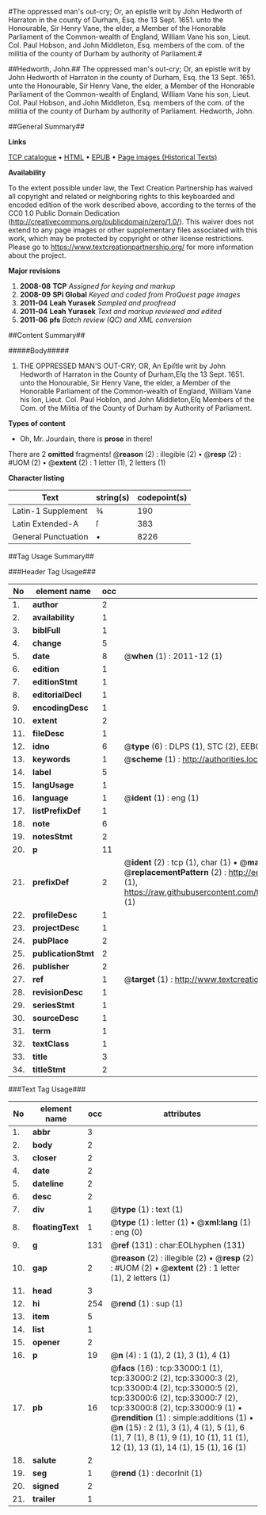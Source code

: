 #The oppressed man's out-cry; Or, an epistle writ by John Hedworth of Harraton in the county of Durham, Esq. the 13 Sept. 1651. unto the Honourable, Sir Henry Vane, the elder, a Member of the Honorable Parliament of the Common-wealth of England, William Vane his son, Lieut. Col. Paul Hobson, and John Middleton, Esq. members of the com. of the militia of the county of Durham by authority of Parliament.#

##Hedworth, John.##
The oppressed man's out-cry; Or, an epistle writ by John Hedworth of Harraton in the county of Durham, Esq. the 13 Sept. 1651. unto the Honourable, Sir Henry Vane, the elder, a Member of the Honorable Parliament of the Common-wealth of England, William Vane his son, Lieut. Col. Paul Hobson, and John Middleton, Esq. members of the com. of the militia of the county of Durham by authority of Parliament.
Hedworth, John.

##General Summary##

**Links**

[TCP catalogue](http://www.ota.ox.ac.uk/tcp/)  • 
[HTML](http://tei.it.ox.ac.uk/tcp/Texts-HTML/free/A43/A43236.html)  • 
[EPUB](http://tei.it.ox.ac.uk/tcp/Texts-EPUB/free/A43/A43236.epub) • 
[Page images (Historical Texts)](https://historicaltexts.jisc.ac.uk/eebo-99828570e)

**Availability**

To the extent possible under law, the Text Creation Partnership has waived all copyright and related or neighboring rights to this keyboarded and encoded edition of the work described above, according to the terms of the CC0 1.0 Public Domain Dedication (http://creativecommons.org/publicdomain/zero/1.0/). This waiver does not extend to any page images or other supplementary files associated with this work, which may be protected by copyright or other license restrictions. Please go to https://www.textcreationpartnership.org/ for more information about the project.

**Major revisions**

1. __2008-08__ __TCP__ *Assigned for keying and markup*
1. __2008-09__ __SPi Global__ *Keyed and coded from ProQuest page images*
1. __2011-04__ __Leah Yurasek__ *Sampled and proofread*
1. __2011-04__ __Leah Yurasek__ *Text and markup reviewed and edited*
1. __2011-06__ __pfs__ *Batch review (QC) and XML conversion*

##Content Summary##

#####Body#####

1. THE OPPRESSED MAN'S OUT-CRY; OR, An Epiſtle writ by John Hedworth of Harraton in the County of Durham,Eſq the 13 Sept. 1651. unto the Honourable, Sir Henry Vane, the elder, a Member of the Honorable Parliament of the Common-wealth of England, William Vane his ſon, Lieut. Col. Paul Hobſon, and John Middleton,Eſq Members of the Com. of the Militia of the County of Durham by Authority of Parliament.

**Types of content**

  * Oh, Mr. Jourdain, there is **prose** in there!

There are 2 **omitted** fragments! 
 @__reason__ (2) : illegible (2)  •  @__resp__ (2) : #UOM (2)  •  @__extent__ (2) : 1 letter (1), 2 letters (1)

**Character listing**


|Text|string(s)|codepoint(s)|
|---|---|---|
|Latin-1 Supplement|¾|190|
|Latin Extended-A|ſ|383|
|General Punctuation|•|8226|

##Tag Usage Summary##

###Header Tag Usage###

|No|element name|occ|attributes|
|---|---|---|---|
|1.|__author__|2||
|2.|__availability__|1||
|3.|__biblFull__|1||
|4.|__change__|5||
|5.|__date__|8| @__when__ (1) : 2011-12 (1)|
|6.|__edition__|1||
|7.|__editionStmt__|1||
|8.|__editorialDecl__|1||
|9.|__encodingDesc__|1||
|10.|__extent__|2||
|11.|__fileDesc__|1||
|12.|__idno__|6| @__type__ (6) : DLPS (1), STC (2), EEBO-CITATION (1), PROQUEST (1), VID (1)|
|13.|__keywords__|1| @__scheme__ (1) : http://authorities.loc.gov/ (1)|
|14.|__label__|5||
|15.|__langUsage__|1||
|16.|__language__|1| @__ident__ (1) : eng (1)|
|17.|__listPrefixDef__|1||
|18.|__note__|6||
|19.|__notesStmt__|2||
|20.|__p__|11||
|21.|__prefixDef__|2| @__ident__ (2) : tcp (1), char (1)  •  @__matchPattern__ (2) : ([0-9\-]+):([0-9IVX]+) (1), (.+) (1)  •  @__replacementPattern__ (2) : http://eebo.chadwyck.com/downloadtiff?vid=$1&page=$2 (1), https://raw.githubusercontent.com/textcreationpartnership/Texts/master/tcpchars.xml#$1 (1)|
|22.|__profileDesc__|1||
|23.|__projectDesc__|1||
|24.|__pubPlace__|2||
|25.|__publicationStmt__|2||
|26.|__publisher__|2||
|27.|__ref__|1| @__target__ (1) : http://www.textcreationpartnership.org/docs/. (1)|
|28.|__revisionDesc__|1||
|29.|__seriesStmt__|1||
|30.|__sourceDesc__|1||
|31.|__term__|1||
|32.|__textClass__|1||
|33.|__title__|3||
|34.|__titleStmt__|2||


###Text Tag Usage###

|No|element name|occ|attributes|
|---|---|---|---|
|1.|__abbr__|3||
|2.|__body__|2||
|3.|__closer__|2||
|4.|__date__|2||
|5.|__dateline__|2||
|6.|__desc__|2||
|7.|__div__|1| @__type__ (1) : text (1)|
|8.|__floatingText__|1| @__type__ (1) : letter (1)  •  @__xml:lang__ (1) : eng (0)|
|9.|__g__|131| @__ref__ (131) : char:EOLhyphen (131)|
|10.|__gap__|2| @__reason__ (2) : illegible (2)  •  @__resp__ (2) : #UOM (2)  •  @__extent__ (2) : 1 letter (1), 2 letters (1)|
|11.|__head__|3||
|12.|__hi__|254| @__rend__ (1) : sup (1)|
|13.|__item__|5||
|14.|__list__|1||
|15.|__opener__|2||
|16.|__p__|19| @__n__ (4) : 1 (1), 2 (1), 3 (1), 4 (1)|
|17.|__pb__|16| @__facs__ (16) : tcp:33000:1 (1), tcp:33000:2 (2), tcp:33000:3 (2), tcp:33000:4 (2), tcp:33000:5 (2), tcp:33000:6 (2), tcp:33000:7 (2), tcp:33000:8 (2), tcp:33000:9 (1)  •  @__rendition__ (1) : simple:additions (1)  •  @__n__ (15) : 2 (1), 3 (1), 4 (1), 5 (1), 6 (1), 7 (1), 8 (1), 9 (1), 10 (1), 11 (1), 12 (1), 13 (1), 14 (1), 15 (1), 16 (1)|
|18.|__salute__|2||
|19.|__seg__|1| @__rend__ (1) : decorInit (1)|
|20.|__signed__|2||
|21.|__trailer__|1||
